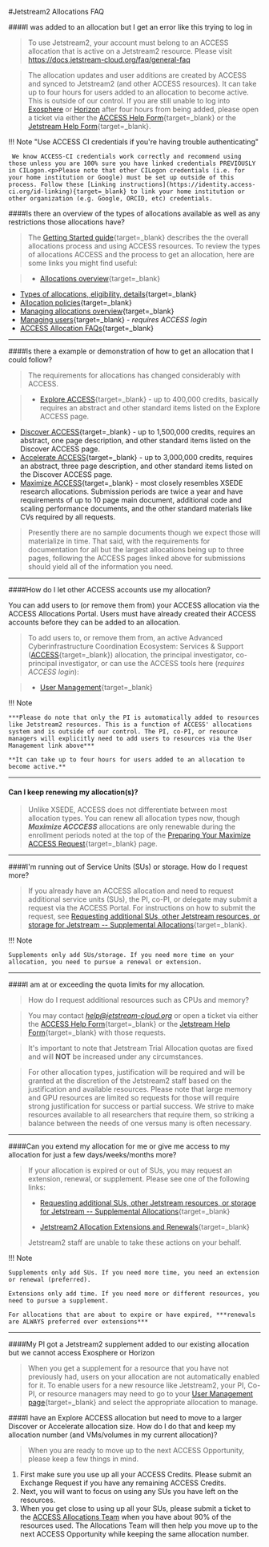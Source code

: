 #Jetstream2 Allocations FAQ

####I was added to an allocation but I get an error like this trying to log in

> To use Jetstream2, your account must belong to an ACCESS allocation that is active on a Jetstream2 resource. Please visit https://docs.jetstream-cloud.org/faq/general-faq

>The allocation updates and user additions are created by ACCESS and synced to Jetstream2 (and other ACCESS resources). It can take up to four hours for users added to an allocation to become active. This is outside of our control. If you are still unable to log into [Exosphere](../ui/exo/login.md) or [Horizon](../ui/horizon/intro.md) after four hours from being added, please open a ticket via either the [ACCESS Help Form](https://support.access-ci.org/user/login?destination=/open-a-ticket){target=_blank} or the [Jetstream Help Form](https://jetstream-cloud.org/contact/index.html){target=_blank}.

!!! Note "Use ACCESS CI credentials if you're having trouble authenticating"

     We know ACCESS-CI credentials work correctly and recommend using those unless you are 100% sure you have linked credentials PREVIOUSLY in CILogon.<p>Please note that other CILogon credentials (i.e. for your home institution or Google) must be set up outside of this process. Follow these [Linking instructions](https://identity.access-ci.org/id-linking){target=_blank} to link your home institution or other organization (e.g. Google, ORCID, etc) credentials.

####Is there an overview of the types of allocations available as well as any restrictions those allocations have?

> The [Getting Started guide](https://allocations.access-ci.org/get-started-overview){target=_blank} describes the the overall allocations process and using ACCESS resources. To review the types of allocations ACCESS and the process to get an allocation, here are some links you might find useful:

>  *  [Allocations overview](../alloc/overview.md){target=_blank}
  *   [Types of allocations, eligibility, details](https://allocations.access-ci.org/prepare-requests-overview){target=_blank}
  *   [Allocation policies](https://allocations.access-ci.org/access-allocations-policies){target=_blank}
  *   [Managing allocations overview](https://allocations.access-ci.org/manage-allocations-overview){target=_blank}
  *   [Managing users](https://allocations.access-ci.org/user_management){target=_blank} - *requires ACCESS login*
  *   [ACCESS Allocation FAQs](https://allocations.access-ci.org/ramps-policies-faqs){target=_blank}
---

####Is there a example or demonstration of how to get an allocation that I could follow?

> The requirements for allocations has changed considerably with ACCESS.

> * [Explore ACCESS](https://allocations.access-ci.org/preparing-your-explore-access-request){target=_blank} - up to 400,000 credits, basically requires an abstract and other standard items listed on the Explore ACCESS page.
  * [Discover ACCESS](https://allocations.access-ci.org/preparing-your-discover-access-request){target=_blank} - up to 1,500,000 credits, requires an abstract, one page description, and other standard items listed on the Discover ACCESS page.
  * [Accelerate ACCESS](https://allocations.access-ci.org/preparing-your-discover-access-request){target=_blank} - up to 3,000,000 credits, requires an abstract, three page description, and other standard items listed on the Discover ACCESS page.
  * [Maximize ACCESS](https://allocations.access-ci.org/preparing-your-maximize-access-request){target=_blank} - most closely resembles XSEDE research allocations. Submission periods are twice a year and have requirements of up to 10 page main document, additional code and scaling performance documents, and the other standard materials like CVs required by all requests.

>
> Presently there are no sample documents though we expect those will materialize in time. That said, with the requirements for documentation for all but the largest allocations being up to three pages, following the ACCESS pages linked above for submissions should yield all of the information you need.

---

####How do I let other ACCESS accounts use my allocation?

You can add users to (or remove them from) your ACCESS allocation via the ACCESS Allocations Portal. Users must have already created their ACCESS accounts before they can be added to an allocation.

> To add users to, or remove them from, an active Advanced Cyberinfrastructure Coordination Ecosystem: Services & Support ([ACCESS](https://access-ci.org/about/){target=_blank}) allocation, the principal investigator, co-principal investigator, or can use the ACCESS tools here (*requires ACCESS login*):

>  * [User Management](https://allocations.access-ci.org/user_management){target=_blank}

!!! Note

    ***Please do note that only the PI is automatically added to resources like Jetstream2 resources. This is a function of ACCESS' allocations system and is outside of our control. The PI, co-PI, or resource managers will explicitly need to add users to resources via the User Management link above***

    **It can take up to four hours for users added to an allocation to become active.**

---

#### Can I keep renewing my allocation(s)?

> Unlike XSEDE, ACCESS does not differentiate between most allocation types. You can renew all allocation types now, though ***Maximize ACCCESS*** allocations are only renewable during the enrollment periods noted at the top of the [Preparing Your Maximize ACCESS Request](https://allocations.access-ci.org/preparing-your-maximize-access-request){target=_blank} page.

---

####I'm running out of Service Units (SUs) or storage. How do I request more?

> If you already have an ACCESS allocation and need to request additional service units (SUs), the PI, co-PI, or delegate may submit a request via the ACCESS Portal. For instructions on how to submit the request, see [Requesting additional SUs, other Jetstream resources, or storage for Jetstream -- Supplemental Allocations](../alloc/supplement.md){target=_blank}.

!!! Note

    Supplements only add SUs/storage. If you need more time on your allocation, you need to pursue a renewal or extension.

---

####I am at or exceeding the quota limits for my allocation.

> How do I request additional resources such as CPUs and memory?

> You may contact *help@jetstream-cloud.org* or open a ticket via either the [ACCESS Help Form](https://support.access-ci.org/user/login?destination=/open-a-ticket){target=_blank} or the [Jetstream Help Form](https://jetstream-cloud.org/contact/index.html){target=_blank} with those requests.

> It's important to note that Jetstream Trial Allocation quotas are fixed and will **NOT** be increased under any circumstances.

> For other allocation types, justification will be required and will be granted at the discretion of the Jetstream2 staff based on the justification and available resources. Please note that large memory and GPU resources are limited so requests for those will require strong justification for success or partial success. We strive to make resources available to all researchers that require them, so striking a balance between the needs of one versus many is often necessary.

---

####Can you extend my allocation for me or give me access to my allocation for just a few days/weeks/months more?

> If your allocation is expired or out of SUs, you may request an extension, renewal, or supplement. Please see one of the following links:
>
> * [Requesting additional SUs, other Jetstream resources, or storage for Jetstream -- Supplemental Allocations](../alloc/supplement.md){target=_blank}
>
> * [Jetstream2 Allocation Extensions and Renewals](../alloc/renew-extend.md){target=_blank}
>
> Jetstream2 staff are unable to take these actions on your behalf.

!!! Note

    Supplements only add SUs. If you need more time, you need an extension or renewal (preferred).

    Extensions only add time. If you need more or different resources, you need to pursue a supplement.

    For allocations that are about to expire or have expired, ***renewals are ALWAYS preferred over extensions***

---

####My PI got a Jetstream2 supplement added to our existing allocation but we cannot access Exosphere or Horizon

> When you get a supplement for a resource that you have not previously had, users on your allocation are not automatically enabled for it. To enable users for a new resource like Jetstream2, your PI, Co-PI, or resource managers may need to go to your [User Management page](https://allocations.access-ci.org/user_management){target=_blank} and select the appropriate allocation to manage.

####I have an Explore ACCESS allocation but need to move to a larger Discover or Accelerate allocation size. How do I do that and keep my allocation number (and VMs/volumes in my current allocation)?

 >When you are ready to move up to the next ACCESS Opportunity, please keep a few things in mind. 
 
 1. First make sure you use up all your ACCESS Credits. Please submit an Exchange Request if you have any remaining ACCESS Credits. 
 2. Next, you will want to focus on using any SUs you have left on the resources. 
 3. When you get close to using up all your SUs, please submit a ticket to the [ACCESS Allocations Team](https://access-ci.atlassian.net/servicedesk/customer/portal/2) when you have about 90% of the resources used. The Allocations Team will then help you move up to the next ACCESS Opportunity while keeping the same allocation number. 